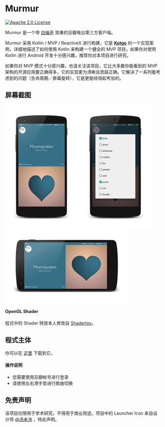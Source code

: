 # Murmur
[![Apache 2.0 License](https://img.shields.io/badge/license-Apache%202.0-blue.svg?style=flat)](http://www.apache.org/licenses/LICENSE-2.0.html)

Murmur 是一个带 [白噪声](https://zh.wikipedia.org/wiki/%E7%99%BD%E9%9B%9C%E8%A8%8A) 效果的豆瓣电台第三方客户端。

Murmur 采用 Kotlin / MVP / ReactiveX 进行构建，它是 **[Kotgo](https://github.com/)** 的一个实现案例，详细地描述了如何使用 Kotlin 来构建一个健全的 MVP 项目。如果你对使用 Kotlin 进行 Android 开发十分感兴趣，推荐你对本项目进行研究。

如果你对 MVP 模式十分感兴趣，也请关注该项目，它比大多数你能看到的 MVP 架构的开源应用要正确得多，它的实现更为清晰且思路正确。它解决了一系列能考虑到的问题（生命周期／屏幕旋转），它是更能经得起考验的。

## 屏幕截图
![](art/screenshot1.png) ![](art/screenshot2.png) ![](art/screenshot3.png)

#### OpenGL Shader
程式中的 Shader 特效本人修改自 [Shadertoy](https://www.shadertoy.com/view/XsfGRn)。

## 程式主体
你可以在 [这里](https://github.com/nekocode/murmur/releases/download/0.2.2/Murmur.apk) 下载到它。

#### 操作说明
- 您需要使用豆瓣帐号进行登录
- 请使用左右滑手势进行歌曲切换

## 免责声明
该项目仅限用于学术研究，不得用于商业用途。项目中的 Launcher Icon 来自设计师 [@汤未冷](https://www.zhihu.com/people/1c519f53bc08fddedeea5c9f9812d118) ，特此声明。
